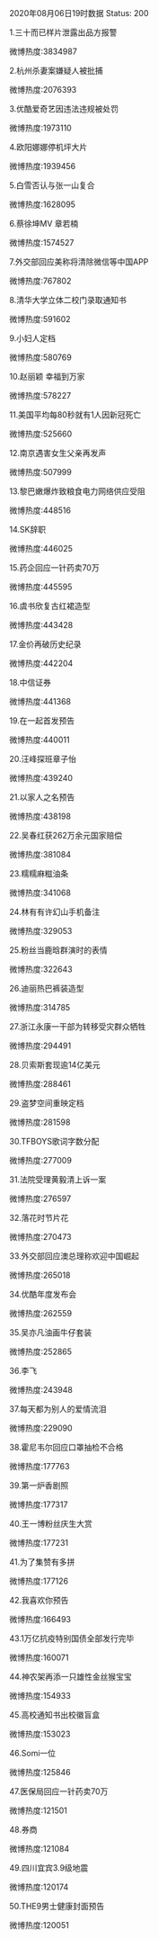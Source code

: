 2020年08月06日19时数据
Status: 200

1.三十而已样片泄露出品方报警

微博热度:3834987

2.杭州杀妻案嫌疑人被批捕

微博热度:2076393

3.优酷爱奇艺因违法违规被处罚

微博热度:1973110

4.欧阳娜娜停机坪大片

微博热度:1939456

5.白雪否认与张一山复合

微博热度:1628095

6.蔡徐坤MV 章若楠

微博热度:1574527

7.外交部回应美称将清除微信等中国APP

微博热度:767802

8.清华大学立体二校门录取通知书

微博热度:591602

9.小妇人定档

微博热度:580769

10.赵丽颖 幸福到万家

微博热度:578227

11.美国平均每80秒就有1人因新冠死亡

微博热度:525660

12.南京遇害女生父亲再发声

微博热度:507999

13.黎巴嫩爆炸致粮食电力网络供应受阻

微博热度:448516

14.SK辞职

微博热度:446025

15.药企回应一针药卖70万

微博热度:445595

16.虞书欣复古红裙造型

微博热度:443428

17.金价再破历史纪录

微博热度:442204

18.中信证券

微博热度:441368

19.在一起首发预告

微博热度:440011

20.汪峰探班章子怡

微博热度:439240

21.以家人之名预告

微博热度:438198

22.吴春红获262万余元国家赔偿

微博热度:381084

23.糯糯麻糍油条

微博热度:341068

24.林有有许幻山手机备注

微博热度:329053

25.粉丝当鹿晗群演时的表情

微博热度:322643

26.迪丽热巴裤装造型

微博热度:314785

27.浙江永康一干部为转移受灾群众牺牲

微博热度:294491

28.贝索斯套现逾14亿美元

微博热度:288461

29.盗梦空间重映定档

微博热度:281598

30.TFBOYS歌词字数分配

微博热度:277009

31.法院受理黄毅清上诉一案

微博热度:276597

32.落花时节片花

微博热度:270473

33.外交部回应澳总理称欢迎中国崛起

微博热度:265018

34.优酷年度发布会

微博热度:262559

35.吴亦凡油画牛仔套装

微博热度:252865

36.李飞

微博热度:243948

37.每天都为别人的爱情流泪

微博热度:229090

38.霍尼韦尔回应口罩抽检不合格

微博热度:177763

39.第一炉香剧照

微博热度:177317

40.王一博粉丝庆生大赏

微博热度:177231

41.为了集赞有多拼

微博热度:177126

42.我喜欢你预告

微博热度:166493

43.1万亿抗疫特别国债全部发行完毕

微博热度:160071

44.神农架再添一只雄性金丝猴宝宝

微博热度:154933

45.高校通知书出校徽盲盒

微博热度:153023

46.Somi一位

微博热度:125846

47.医保局回应一针药卖70万

微博热度:121501

48.券商

微博热度:121084

49.四川宜宾3.9级地震

微博热度:120174

50.THE9男士健康封面预告

微博热度:120051

